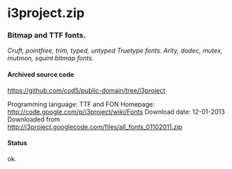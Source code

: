 # i3project.zip #

### Bitmap and TTF fonts. ###

*Cruft, pointfree, trim, typed, untyped Truetype fonts. Arity, dodec, mutex, mutmon, squint bitmap fonts.*

#### Archived source code ####
https://github.com/cod5/public-domain/tree/i3project

Programming language: TTF and FON
Homepage: http://code.google.com/p/i3project/wiki/Fonts
Download date: 12-01-2013
Downloaded from http://i3project.googlecode.com/files/all_fonts_01102011.zip

#### Status ####
ok.

